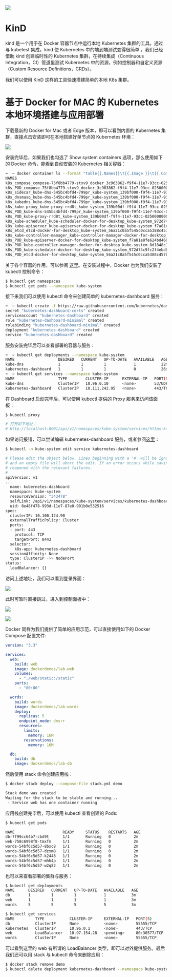 ![](https://cdn-images-1.medium.com/max/2000/1*VpR3o4r4ek425D6FZApJyQ.png)

# KinD

kind 是一个用于在 Docker 容器节点中运行本地 Kubernetes 集群的工具。通过与 kubetest 集成，kind 使 Kubernetes 中的端到端测试变得很简单 。我们已经借助 kind 创建临时性的 Kubernetes 集群，在持续集成（Continuous Integration，CI）管道里测试 Kubernetes 中的资源，例如控制器和自定义资源（Custom Resource Definitions，CRDs）。

我们可以使用 KinD 这样的工具快速搭建简单的本地 K8s 集群。

# 基于 Docker for MAC 的 Kubernetes 本地环境搭建与应用部署

下载最新的 Docker for Mac 或者 Edge 版本，即可以看到内置的 Kubernetes 集群，直接点击安装即可在本地搭建好单节点的 Kubernetes 环境：

![](https://parg.co/U8l)

安装完毕后，如果我们也勾选了 Show system containers 选项，那么使用如下的 Docker 命令，能看到自动安装的 Kubernetes 相关容器：

```sh
➜  ~ docker container ls --format "table{{.Names}}\t{{.Image }}\t{{.Command}}"
NAMES                                                                                                                   IMAGE                                                    COMMAND
k8s_compose_compose-75f8bb4779-stxv9_docker_3c963862-f9f4-11e7-93cc-025000000001_0                                      docker/kube-compose-controller                           "/compose-controller…"
k8s_POD_compose-75f8bb4779-stxv9_docker_3c963862-f9f4-11e7-93cc-025000000001_0                                          gcr.io/google_containers/pause-amd64:3.0                 "/pause"
k8s_sidecar_kube-dns-545bc4bfd4-799pr_kube-system_139bf000-f9f4-11e7-93cc-025000000001_0                                gcr.io/google_containers/k8s-dns-sidecar-amd64           "/sidecar --v=2 --lo…"
k8s_dnsmasq_kube-dns-545bc4bfd4-799pr_kube-system_139bf000-f9f4-11e7-93cc-025000000001_0                                gcr.io/google_containers/k8s-dns-dnsmasq-nanny-amd64     "/dnsmasq-nanny -v=2…"
k8s_kubedns_kube-dns-545bc4bfd4-799pr_kube-system_139bf000-f9f4-11e7-93cc-025000000001_0                                gcr.io/google_containers/k8s-dns-kube-dns-amd64          "/kube-dns --domain=…"
k8s_kube-proxy_kube-proxy-rrd8t_kube-system_139b00df-f9f4-11e7-93cc-025000000001_0                                      gcr.io/google_containers/kube-proxy-amd64                "/usr/local/bin/kube…"
k8s_POD_kube-dns-545bc4bfd4-799pr_kube-system_139bf000-f9f4-11e7-93cc-025000000001_0                                    gcr.io/google_containers/pause-amd64:3.0                 "/pause"
k8s_POD_kube-proxy-rrd8t_kube-system_139b00df-f9f4-11e7-93cc-025000000001_0                                             gcr.io/google_containers/pause-amd64:3.0                 "/pause"
k8s_kube-scheduler_kube-scheduler-docker-for-desktop_kube-system_972d74c9fc2f4ebd8ab673058e386a65_0                     gcr.io/google_containers/kube-scheduler-amd64            "kube-scheduler --ad…"
k8s_kube-apiserver_kube-apiserver-docker-for-desktop_kube-system_f7a81e8fe624bd46059fc6084e86bb81_0                     gcr.io/google_containers/kube-apiserver-amd64            "kube-apiserver --ad…"
k8s_etcd_etcd-docker-for-desktop_kube-system_56a21c0a5f545c0cca5388c457bb1b3b_0                                         gcr.io/google_containers/etcd-amd64                      "etcd --advertise-cl…"
k8s_kube-controller-manager_kube-controller-manager-docker-for-desktop_kube-system_8d1848c1e562e35a225e402988eadcd1_0   gcr.io/google_containers/kube-controller-manager-amd64   "kube-controller-man…"
k8s_POD_kube-apiserver-docker-for-desktop_kube-system_f7a81e8fe624bd46059fc6084e86bb81_0                                gcr.io/google_containers/pause-amd64:3.0                 "/pause"
k8s_POD_kube-controller-manager-docker-for-desktop_kube-system_8d1848c1e562e35a225e402988eadcd1_0                       gcr.io/google_containers/pause-amd64:3.0                 "/pause"
k8s_POD_kube-scheduler-docker-for-desktop_kube-system_972d74c9fc2f4ebd8ab673058e386a65_0                                gcr.io/google_containers/pause-amd64:3.0                 "/pause"
k8s_POD_etcd-docker-for-desktop_kube-system_56a21c0a5f545c0cca5388c457bb1b3b_0                                          gcr.io/google_containers/pause-amd64:3.0                 "/pause"
```

关于各个容器的作用，可以参阅 [这里](https://github.com/kubernetes/kubernetes/tree/master/build)。在安装过程中，Docker 也为我们安装了 kubectl 控制命令：

```sh
$ kubectl get namespaces
$ kubectl get pods --namespace kube-system
```

接下来我们可以使用 kubectl 命令来创建简单的 kubernetes-dashboard 服务：

```sh
➜  ~ kubectl create -f https://raw.githubusercontent.com/kubernetes/dashboard/master/src/deploy/recommended/kubernetes-dashboard.yaml
secret "kubernetes-dashboard-certs" created
serviceaccount "kubernetes-dashboard" created
role "kubernetes-dashboard-minimal" created
rolebinding "kubernetes-dashboard-minimal" created
deployment "kubernetes-dashboard" created
service "kubernetes-dashboard" created
```

服务安装完毕后可以查看部署的容器与服务：

```sh
➜  ~ kubectl get deployments --namespace kube-system
NAME                   DESIRED   CURRENT   UP-TO-DATE   AVAILABLE   AGE
kube-dns               1         1         1            1           22m
kubernetes-dashboard   1         1         1            0           26s
➜  ~ kubectl get services --namespace kube-system
NAME                   TYPE        CLUSTER-IP      EXTERNAL-IP   PORT(S)         AGE
kube-dns               ClusterIP   10.96.0.10      <none>        53/UDP,53/TCP   22m
kubernetes-dashboard   ClusterIP   10.111.242.95   <none>        443/TCP         30s
```

在 Dashboard 启动完毕后，可以使用 kubectl 提供的 Proxy 服务来访问该面板：

```sh
$ kubectl proxy

# 打开如下地址：
# http://localhost:8001/api/v1/namespaces/kube-system/services/https:kubernetes-dashboard:/proxy/
```

如果访问报错，可以尝试编辑 kubernetes-dashboard 服务，或者参阅[这里](https://parg.co/U8m)：

```sh
$ kubectl -n kube-system edit service kubernetes-dashboard

# Please edit the object below. Lines beginning with a '#' will be ignored,
# and an empty file will abort the edit. If an error occurs while saving this file will be
# reopened with the relevant failures.
#
apiVersion: v1
...
  name: kubernetes-dashboard
  namespace: kube-system
  resourceVersion: "343478"
  selfLink: /api/v1/namespaces/kube-system/services/kubernetes-dashboard-head
  uid: 8e48f478-993d-11e7-87e0-901b0e532516
spec:
  clusterIP: 10.100.124.90
  externalTrafficPolicy: Cluster
  ports:
  - port: 443
    protocol: TCP
    targetPort: 8443
  selector:
    k8s-app: kubernetes-dashboard
  sessionAffinity: None
  type: ClusterIP ->> NodePort
status:
  loadBalancer: {}
```

访问上述地址，我们可以看到登录界面：

![](https://parg.co/U8G)

此时可暂时直接跳过，进入到控制面板中：

![](https://parg.co/U8o)

![](https://parg.co/U8A)

Docker 同样为我们提供了简单的应用示范，可以直接使用如下的 Docker Compose 配置文件:

```yml
version: "3.3"

services:
  web:
    build: web
    image: dockerdemos/lab-web
    volumes:
      - "./web/static:/static"
    ports:
      - "80:80"

  words:
    build: words
    image: dockerdemos/lab-words
    deploy:
      replicas: 5
      endpoint_mode: dnsrr
      resources:
        limits:
          memory: 16M
        reservations:
          memory: 16M

  db:
    build: db
    image: dockerdemos/lab-db
```

然后使用 stack 命令创建应用栈：

```sh
$ docker stack deploy --compose-file stack.yml demo

Stack demo was created
Waiting for the stack to be stable and running...
 - Service web has one container running
```

应用栈创建完毕后，可以使用 kubectl 查看创建的 Pods:

```sh
$ kubectl get pods

NAME                     READY     STATUS    RESTARTS   AGE
db-7f99cc64b7-cbd9t      1/1       Running   0          2m
web-758c6998f8-tmxfm     1/1       Running   0          2m
words-54bf6c5d57-8bxc8   1/1       Running   0          2m
words-54bf6c5d57-dzxm8   1/1       Running   0          2m
words-54bf6c5d57-k2448   1/1       Running   0          2m
words-54bf6c5d57-mhh4p   1/1       Running   0          2m
words-54bf6c5d57-w2q82   1/1       Running   0          2m
```

也可以来查看部署的集群与服务：

```sh
$ kubectl get deployments
NAME      DESIRED   CURRENT   UP-TO-DATE   AVAILABLE   AGE
db        1         1         1            1           3m
web       1         1         1            1           3m
words     5         5         5            5           3m

$ kubectl get services
NAME         TYPE           CLUSTER-IP     EXTERNAL-IP   PORT(S)        AGE
db           ClusterIP      None           <none>        55555/TCP      3m
kubernetes   ClusterIP      10.96.0.1      <none>        443/TCP        52m
web          LoadBalancer   10.97.154.28   <pending>     80:30577/TCP   3m
words        ClusterIP      None           <none>        55555/TCP      3m
```

可以看到这里的 web 有所谓的 LoadBalancer 类型，即可以对外提供服务。最后我们还可以用 stack 与 kubectl 命令来删除应用：

```sh
$ docker stack remove demo
$ kubectl delete deployment kubernetes-dashboard --namespace kube-system
```
